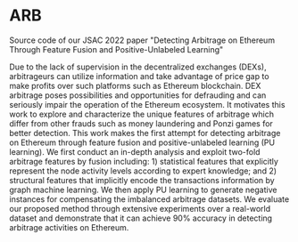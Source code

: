 # ARB
Source code of our JSAC 2022 paper "Detecting Arbitrage on Ethereum Through Feature Fusion and Positive-Unlabeled Learning"

Due to the lack of supervision in the decentralized exchanges (DEXs), arbitrageurs can utilize information and take advantage of price gap to make profits over such platforms such as Ethereum blockchain. DEX arbitrage poses possibilities and opportunities for defrauding and can seriously impair the operation of the Ethereum ecosystem. It motivates this work to explore and characterize the unique features of arbitrage which differ from other frauds such as money laundering and Ponzi games for better detection. This work makes the first attempt for detecting arbitrage on Ethereum through feature fusion and positive-unlabeled learning (PU learning). We first conduct an in-depth analysis and exploit two-fold arbitrage features by fusion including: 1) statistical features that explicitly represent the node activity levels according to expert knowledge; and 2) structural features that implicitly encode the transactions information by graph machine learning. We then apply PU learning to generate negative instances for compensating the imbalanced arbitrage datasets. We evaluate our proposed method through extensive experiments over a real-world dataset and demonstrate that it can achieve 90% accuracy in detecting arbitrage activities on Ethereum.
